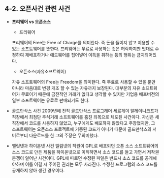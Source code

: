 ## 4-2. 오픈사건 관련 사건 
* **프리웨어 vs 오픈소스**

  * 프리웨어 

   프리웨어의 Free는 Free of Charge를 의미한다. 즉 돈을 들이지 않고 이용할 수 있는 소프트웨어를 뜻한다. 프리웨어는 무료로 사용하는 것은 허락하지만 멋대로 수정하여 재배포하거나 애드웨어를 집어넣어 이득을 취하는 등의 행위는 금지되어있다.

  * 오픈소스(자유소프트웨어) 

   자유 소프트웨어의 Free는 Freedom을 의미한다. 즉 무료로 사용할 수 있을 뿐만 아니라 마음대로 변경 개조 할 수 있는 자유까지 보장된다. 대부분의 자유 소프트웨어가 무료이기 때문에 금전적인 거래가 없다고 생각할 수 있지만 기업용 배포버전의 일부 소프트웨어는 유료로 판매되기도 한다.

* 골드만삭스 사건
2009년에 전직 골드만삭스 프로그래머 세르게이 알레이니코프가 직장에서 최첨단 주식거래 소프트웨어를 훔친 죄목으로 체포된 사건이다. 자신은 새 직장에서 코드를 사용하지 않았고, 누구에게도 배포하지 않았다고 주장했지만, 그 소프트웨어는 오픈소스 프로젝트에 기증된 코드가 아니기 때문에 골드만삭스의 서버로부터 다운로드를 한 그의 주장은 무의미했다.

* 엘릿넷과 하이온넷 사건
엘림넷의 직원이 GPL로 배포되던 오픈 소스 소프트웨어의 소스 코드로 만든 제품을 하이온넷으로 이직하면서 소스 코드를 들고 가면서 저작권 분쟁이 일어난 사건이다. GPL에 따르면 수정된 파일은 반드시 소스 코드를 공개해야하며 이를 어길 시 주어진 권리는 모두 사라진다. 수정한 프로그램의 소스 코드를 공개하지 않아 생긴 경우이다.


